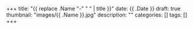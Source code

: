 +++
title: "{{ replace .Name "-" " " | title }}"
date: {{ .Date }}
draft: true
thumbnail: "images/{{ .Name }}.jpg"
description: ""
categories: []
tags: []
+++
